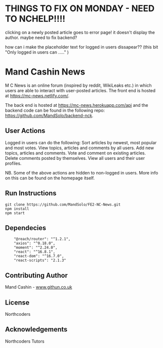 # THINGS TO FIX ON MONDAY - NEED TO NCHELP!!!!

clicking on a newly posted article goes to error page! it doesn't display the author. maybe need to fix backend?

how can i make the placeholder text for logged in users dissapear?? (this bit "Only logged in users can ....." )

# Mand Cashin News

M C News is an online forum (inspired by reddit, WikiLeaks etc.) in which users are able to interact with user-posted articles. The front end is hosted at https://mc-news.netlify.com/.

The back end is hosted at https://mc-news.herokuapp.com/api and the backend code can be found in the following repo: https://github.com/MandSolo/backend-nck.

## User Actions

Logged in users can do the following:
Sort articles by newest, most popular and most votes.
View topics, articles and comments by all users.
Add new topics, articles and comments.
Vote and comment on existing articles.
Delete comments posted by themselves.
View all users and their user profiles.

NB. Some of the above actions are hidden to non-logged in users. More info on this can be found on the homepage itself.

## Run Instructions

```
git clone https://github.com/MandSolo/FE2-NC-News.git
npm install
npm start
```

## Dependecies

```
    "@reach/router": "^1.2.1",
    "axios": "^0.18.0",
    "moment": "^2.24.0",
    "react": "^16.8.1",
    "react-dom": "^16.7.0",
    "react-scripts": "2.1.3"
```

## Contributing Author

Mand Cashin - www.githun.co.uk

## License

Northcoders

## Acknowledgements 

Northcoders Tutors

